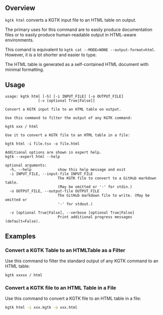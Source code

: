 ## Overview

`kgtk html` converts a KGTK input file to an HTML table on output.

The primary uses for this command are to easily produce documentation files
or to easily produce human-readable output in HTML-aware environments.

This comand is equivalent to `kgtk cat --MODE=NONE --output-format=html`.
However, it is a lot shorter and easier to type.

The HTML table is generated as a self-contained HTML document with minimal
formatting.

## Usage

```
usage: kgtk html [-h] [-i INPUT_FILE] [-o OUTPUT_FILE]
               [-v [optional True|False]]

Convert a KGTK input file to an HTML table on output. 

Use this command to filter the output of any KGTK command: 

kgtk xxx / html

Use it to convert a KGTK file to an HTML table in a file: 

kgtk html -i file.tsv -o file.html

Additional options are shown in expert help.
kgtk --expert html --help

optional arguments:
  -h, --help            show this help message and exit
  -i INPUT_FILE, --input-file INPUT_FILE
                        The KGTK file to convert to a GitHub markdown table.
                        (May be omitted or '-' for stdin.)
  -o OUTPUT_FILE, --output-file OUTPUT_FILE
                        The GitHub markdown file to write. (May be omitted or
                        '-' for stdout.)

  -v [optional True|False], --verbose [optional True|False]
                        Print additional progress messages (default=False).
```

## Examples

### Convert a KGTK Table to an HTMLTable as a Filter

Use this command to filter the standard output of any KGTK command to an HTML table:

```bash
kgtk xxxxx / html
```

### Convert a KGTK file to an HTML Table in a File

Use this command to convert a KGTK file to an HTML table in a file:

```bash
kgtk html -i xxx.kgtk -o xxx.html
```

